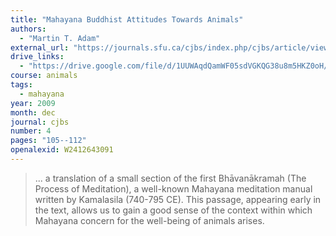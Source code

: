 ```yaml
---
title: "Mahayana Buddhist Attitudes Towards Animals"
authors:
  - "Martin T. Adam"
external_url: "https://journals.sfu.ca/cjbs/index.php/cjbs/article/view/69"
drive_links:
  - "https://drive.google.com/file/d/1UUWAqdQamWF05sdVGKQG38u8m5HKZ0oH/view?usp=drivesdk"
course: animals
tags:
  - mahayana
year: 2009
month: dec
journal: cjbs
number: 4
pages: "105--112"
openalexid: W2412643091
---
```


> ... a translation of a small section of the first  Bhāvanākramah (The Process of Meditation), a well-known Mahayana meditation manual written by Kamalasila (740-795 CE).
> This passage, appearing early in the text, allows us to gain a good sense of the context within which Mahayana concern for the well-being of animals arises.

